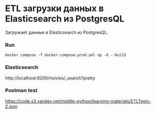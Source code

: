 # ETL загрузки данных в Elasticsearch из PostgresQL

Загружает данные в Elasticsearch из PostgresQL.

### Run
```shell
docker compose -f docker-compose.prod.yml up -d --build
```

### Elasticsearch
http://localhost:9200/movies/_search?pretty

### Postman test
https://code.s3.yandex.net/middle-python/learning-materials/ETLTests-2.json